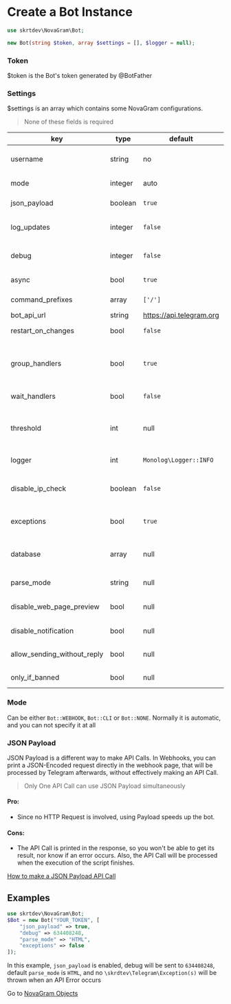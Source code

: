 # Create a Bot Instance

```php
use skrtdev\NovaGram\Bot;
```
```php
new Bot(string $token, array $settings = [], $logger = null);
```

### Token
$token is the Bot's token generated by @BotFather

### Settings
$settings is an array which contains some NovaGram configurations.
> None of these fields is required

| key                         | type    | default                  | description                                                                                                                         |
|-----------------------------|---------|--------------------------|-------------------------------------------------------------------------------------------------------------------------------------|
| username                    | string  | no                       | Bot username, recommended to pass only if using command handlers on webhook.                                                        |
| mode                        | integer | auto                     | Mode for update handling (or no handling at all)                                                                                    |
| json_payload                | boolean | `true`                   | Whether or not print json payload                                                                                                   |
| log_updates                 | integer | `false`                  | Chat id where raw json updates will be sent (set to false to disable)                                                               |
| debug                       | integer | `false`                  | Chat id where debug logs will be sent if an api error occurs (set to false to disable)                                              |
| async                       | bool    | `true`                   | Whether or not process updates concurrently                                                                                         |
| command_prefixes            | array   | `['/']`                  | Characters for commands prefixes. e.g. /start, .info                                                                                |
| bot_api_url                 | string  | https://api.telegram.org | Url for custom bot api                                                                                                              |
| restart_on_changes          | bool    | `false`                  | Auto restart when Bot file is edited                                                                                                |
| group_handlers              | bool    | `true`                   | Whether to execute all the handlers of an update in the same process (true), or fork a process for each handler (false)             |
| wait_handlers               | bool    | `false`                  | Whether to wait for handlers to finish when closing script                                                                          |
| threshold                   | int     | null                     | Defaults to 10 when using `getUpdates`. Amount of max seconds the script will wait instead of throwing a `TooManyRequestsException` |
| logger                      | int     | `Monolog\Logger::INFO`   | `Monolog\Logger` constant for logging                                                                                               |
| disable_ip_check            | boolean | `false`                  | Whether or not disable telegram ip check (could be useful in case of reverse proxy, such as ngrok)                                  |
| exceptions                  | bool    | `true`                   | Whether or not throw \skrtdev\Telegram\Exception(s) when API Errors occurs                                                          |
| database                    | array   | null                     | [Database](database.md) array connection info or instance of an existing `PDO` database (`novagram` will be used as prefix)         |
| parse_mode                  | string  | null                     | Default `parse_mode` for methods that require it                                                                                    |
| disable_web_page_preview    | bool    | null                     | Default `disable_web_page_preview` for methods that require it                                                                      |
| disable_notification        | bool    | null                     | Default `disable_notification` for methods that require it                                                                          |
| allow_sending_without_reply | bool    | null                     | Default `allow_sending_without_reply` for methods that require it                                                                   |
| only_if_banned              | bool    | null                     | Default `only_if_banned` for unbanChatMember method                                                                                 |

### Mode

Can be either `Bot::WEBHOOK`, `Bot::CLI` or `Bot::NONE`.
Normally it is automatic, and you can not specify it at all

### JSON Payload

JSON Payload is a different way to make API Calls.
In Webhooks, you can print a JSON-Encoded request directly in the webhook page, that will be processed by Telegram afterwards, without effectively making an API Call.
> Only One API Call can use JSON Payload simultaneously

#### Pro:
   * Since no HTTP Request is involved, using Payload speeds up the bot.

#### Cons:
   * The API Call is printed in the response, so you won't be able to get its result, nor know if an error occurs. Also, the API Call will be processed when the execution of the script finishes.

[How to make a JSON Payload API Call](requests.md)

## Examples

```php
use skrtdev\NovaGram\Bot;
$Bot = new Bot("YOUR_TOKEN", [
    "json_payload" => true,
    "debug" => 634408248,
    "parse_mode" => "HTML",
    "exceptions" => false
]);
```

In this example, `json_payload` is enabled, debug will be sent to `634408248`, default `parse_mode` is `HTML`, and no `\skrdtev\Telegram\Exception(s)` will be thrown when an API Error occurs

Go to [NovaGram Objects](objects.md)
